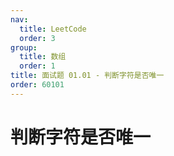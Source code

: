 ```yaml
---
nav:
  title: LeetCode
  order: 3
group:
  title: 数组
  order: 1
title: 面试题 01.01 - 判断字符是否唯一
order: 60101
---
```


# 判断字符是否唯一
